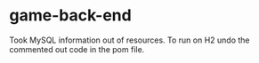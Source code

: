 # game-back-end

Took MySQL information out of resources.  To run on H2 undo the commented out code in the pom file.
